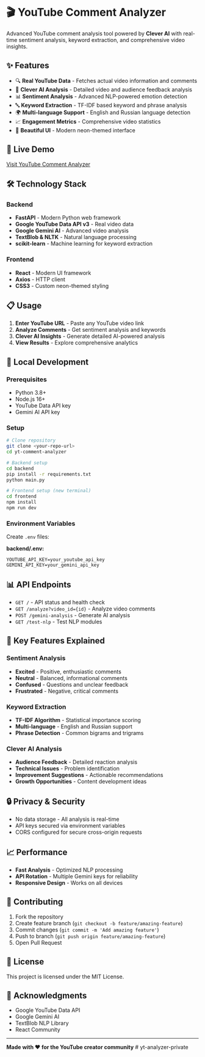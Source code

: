 # 🎬 YouTube Comment Analyzer

Advanced YouTube comment analysis tool powered by **Clever AI** with real-time sentiment analysis, keyword extraction, and comprehensive video insights.

## ✨ Features

- 🔍 **Real YouTube Data** - Fetches actual video information and comments
- 🧠 **Clever AI Analysis** - Detailed video and audience feedback analysis
- 📊 **Sentiment Analysis** - Advanced NLP-powered emotion detection
- 🔤 **Keyword Extraction** - TF-IDF based keyword and phrase analysis
- 🌍 **Multi-language Support** - English and Russian language detection
- 📈 **Engagement Metrics** - Comprehensive video statistics
- 🎨 **Beautiful UI** - Modern neon-themed interface

## 🚀 Live Demo

[Visit YouTube Comment Analyzer](https://your-render-url.onrender.com)

## 🛠 Technology Stack

### Backend
- **FastAPI** - Modern Python web framework
- **Google YouTube Data API v3** - Real video data
- **Google Gemini AI** - Advanced video analysis
- **TextBlob & NLTK** - Natural language processing
- **scikit-learn** - Machine learning for keyword extraction

### Frontend
- **React** - Modern UI framework
- **Axios** - HTTP client
- **CSS3** - Custom neon-themed styling

## 📋 Usage

1. **Enter YouTube URL** - Paste any YouTube video link
2. **Analyze Comments** - Get sentiment analysis and keywords
3. **Clever AI Insights** - Generate detailed AI-powered analysis
4. **View Results** - Explore comprehensive analytics

## 🔧 Local Development

### Prerequisites
- Python 3.8+
- Node.js 16+
- YouTube Data API key
- Gemini AI API key

### Setup
```bash
# Clone repository
git clone <your-repo-url>
cd yt-comment-analyzer

# Backend setup
cd backend
pip install -r requirements.txt
python main.py

# Frontend setup (new terminal)
cd frontend
npm install
npm run dev
```

### Environment Variables
Create `.env` files:

**backend/.env:**
```
YOUTUBE_API_KEY=your_youtube_api_key
GEMINI_API_KEY=your_gemini_api_key
```

## 📊 API Endpoints

- `GET /` - API status and health check
- `GET /analyze?video_id={id}` - Analyze video comments
- `POST /gemini-analysis` - Generate AI analysis
- `GET /test-nlp` - Test NLP modules

## 🎯 Key Features Explained

### Sentiment Analysis
- **Excited** - Positive, enthusiastic comments
- **Neutral** - Balanced, informational comments  
- **Confused** - Questions and unclear feedback
- **Frustrated** - Negative, critical comments

### Keyword Extraction
- **TF-IDF Algorithm** - Statistical importance scoring
- **Multi-language** - English and Russian support
- **Phrase Detection** - Common bigrams and trigrams

### Clever AI Analysis
- **Audience Feedback** - Detailed reaction analysis
- **Technical Issues** - Problem identification
- **Improvement Suggestions** - Actionable recommendations
- **Growth Opportunities** - Content development ideas

## 🔒 Privacy & Security

- No data storage - All analysis is real-time
- API keys secured via environment variables
- CORS configured for secure cross-origin requests

## 📈 Performance

- **Fast Analysis** - Optimized NLP processing
- **API Rotation** - Multiple Gemini keys for reliability
- **Responsive Design** - Works on all devices

## 🤝 Contributing

1. Fork the repository
2. Create feature branch (`git checkout -b feature/amazing-feature`)
3. Commit changes (`git commit -m 'Add amazing feature'`)
4. Push to branch (`git push origin feature/amazing-feature`)
5. Open Pull Request

## 📄 License

This project is licensed under the MIT License.

## 🙏 Acknowledgments

- Google YouTube Data API
- Google Gemini AI
- TextBlob NLP Library
- React Community

---

**Made with ❤️ for the YouTube creator community**
#   y t - a n a l y z e r - p r i v a t e  
 